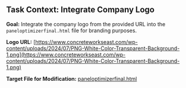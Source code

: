 ## Task Context: Integrate Company Logo

**Goal:** Integrate the company logo from the provided URL into the `paneloptimizerfinal.html` file for branding purposes.

**Logo URL:** [https://www.concreteworkseast.com/wp-content/uploads/2024/07/PNG-White-Color-Transparent-Background-1.png](https://www.concreteworkseast.com/wp-content/uploads/2024/07/PNG-White-Color-Transparent-Background-1.png)

**Target File for Modification:** [paneloptimizerfinal.html](paneloptimizerfinal.html)